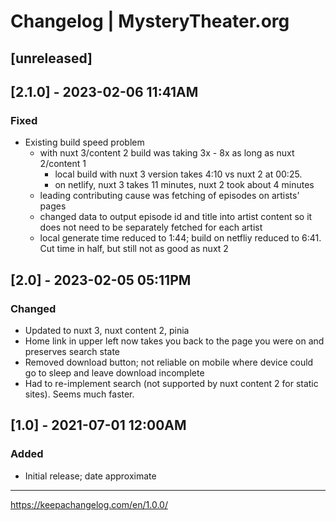 # Changelog | MysteryTheater.org

## [unreleased]

## [2.1.0] - 2023-02-06 11:41AM

### Fixed

* Existing build speed problem
  * with nuxt 3/content 2 build was taking 3x - 8x as long as nuxt 2/content 1
    * local build with nuxt 3 version takes 4:10 vs nuxt 2 at 00:25.
    * on netlify, nuxt 3 takes 11 minutes, nuxt 2 took about 4 minutes
  * leading contributing cause was fetching of episodes on artists' pages
  * changed data to output episode id and title into artist content so it does not need to be separately fetched for each artist
  * local generate time reduced to 1:44; build on netfliy reduced to 6:41. Cut time in half, but still not as good as nuxt 2

## [2.0] - 2023-02-05 05:11PM

### Changed

* Updated to nuxt 3, nuxt content 2, pinia
* Home link in upper left now takes you back to the page you were on and preserves search state
* Removed download button; not reliable on mobile where device could go to sleep and leave download incomplete
* Had to re-implement search (not supported by nuxt content 2 for static sites). Seems much faster.

## [1.0] - 2021-07-01 12:00AM

### Added

* Initial release; date approximate

---

https://keepachangelog.com/en/1.0.0/
